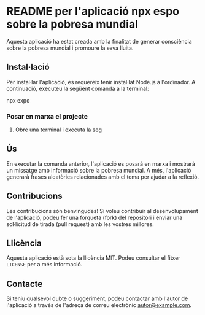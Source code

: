 # README per l'aplicació npx espo sobre la pobresa mundial

Aquesta aplicació ha estat creada amb la finalitat de generar consciència sobre la pobresa mundial i promoure la seva lluita.

## Instal·lació

Per instal·lar l'aplicació, es requereix tenir instal·lat Node.js a l'ordinador. A continuació, executeu la següent comanda a la terminal:

npx expo

### Posar en marxa el projecte
1. Obre una terminal i executa la seg

## Ús

En executar la comanda anterior, l'aplicació es posarà en marxa i mostrarà un missatge amb informació sobre la pobresa mundial. A més, l'aplicació generarà frases aleatòries relacionades amb el tema per ajudar a la reflexió.

## Contribucions

Les contribucions són benvingudes! Si voleu contribuir al desenvolupament de l'aplicació, podeu fer una forqueta (fork) del repositori i enviar una sol·licitud de tirada (pull request) amb les vostres millores.

## Llicència

Aquesta aplicació està sota la llicència MIT. Podeu consultar el fitxer `LICENSE` per a més informació.

## Contacte

Si teniu qualsevol dubte o suggeriment, podeu contactar amb l'autor de l'aplicació a través de l'adreça de correu electrònic [autor@example.com](mailto:autor@example.com).
